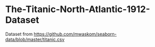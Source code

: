 # The-Titanic-North-Atlantic-1912-Dataset
Dataset from https://github.com/mwaskom/seaborn-data/blob/master/titanic.csv
